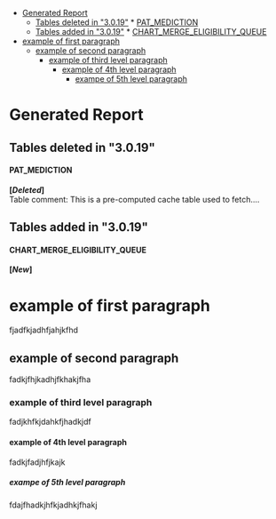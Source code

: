    * [Generated Report](#generated-report)
      * [Tables deleted in "3.0.19"](#tables-deleted-in-3019)
            * [PAT_MEDICTION](#pat_mediction)
      * [Tables added in "3.0.19"](#tables-added-in-3019)
            * [CHART_MERGE_ELIGIBILITY_QUEUE](#chart_merge_eligibility_queue)
   * [example of first paragraph](#example-of-first-paragraph)
      * [example of second paragraph](#example-of-second-paragraph)
         * [example of third level paragraph](#example-of-third-level-paragraph)
            * [example of 4th level paragraph](#example-of-4th-level-paragraph)
               * [exampe of 5th level paragraph](#exampe-of-5th-level-paragraph)

# Generated Report

## Tables deleted in \"3.0.19\"

#### PAT_MEDICTION
**\[*Deleted*\]**\
Table comment: This is a pre-computed cache table used to fetch\....
## Tables added in \"3.0.19\"

#### CHART_MERGE_ELIGIBILITY_QUEUE
**\[*New*\]**

# example of first paragraph
fjadfkjadhfjahjkfhd
## example of second paragraph
fadkjfhjkadhjfkhakjfha
### example of third level paragraph
fadjkhfkjdahkfjhadkjdf

#### example of 4th level paragraph
fadkjfadjhfjkajk

##### exampe of 5th level paragraph

fdajfhadkjhfkjadhkjfhakj
